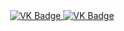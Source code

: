 <div id="badges" align ="center"> 
  <a href= " https://vk.com/a.proninaaa ">
    <img src = "https://img.shields.io/badge/VK-blue?style=for-the-badge&logo=VK&logoColor=white" alt="VK Badge"/>
  </a>
 
  <a href= " https://mail.google.com/mail/u/1/#inbox ">
    <img src = "https://img.shields.io/badge/EMAIL-red?style=for-the-badge&logo=Gmail&logoColor=white" alt="VK Badge"/>
  </a>
</div>
